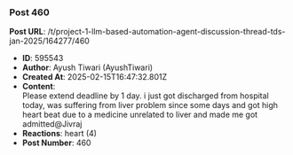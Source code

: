 ### Post 460
**Post URL**: /t/project-1-llm-based-automation-agent-discussion-thread-tds-jan-2025/164277/460
- **ID**: 595543
- **Author**: Ayush Tiwari (AyushTiwari)
- **Created At**: 2025-02-15T16:47:32.801Z
- **Content**:  
  Please extend deadline by 1 day. i just got discharged from hospital today, was suffering from liver problem since some days and got high heart beat due to a medicine unrelated to liver and made me got admitted@Jivraj
- **Reactions**: heart (4)
- **Post Number**: 460


